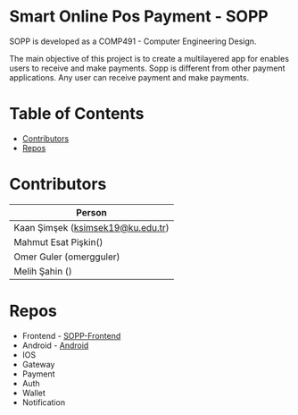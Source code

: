 # Smart Online Pos Payment - SOPP

SOPP is developed as a COMP491 - Computer Engineering Design.  

The main objective of this project is to create a multilayered app for enables users to receive and make payments. Sopp is different from other payment applications. Any user can receive payment and make payments. 

# Table of Contents
* [Contributors](#contributors)
* [Repos](#repos)

# Contributors
| Person                     |
|----------------------------|
| Kaan Şimşek (ksimsek19@ku.edu.tr)|
| Mahmut Esat Pişkin()|
| Omer Guler (omergguler)|
| Melih Şahin ()|

# Repos
* Frontend - [SOPP-Frontend](https://github.com/Smart-Online-POS-Payment/SOPP-Frontend)
* Android - [Android](https://github.com/Smart-Online-POS-Payment/Android)
* IOS
* Gateway
* Payment
* Auth
* Wallet
* Notification
